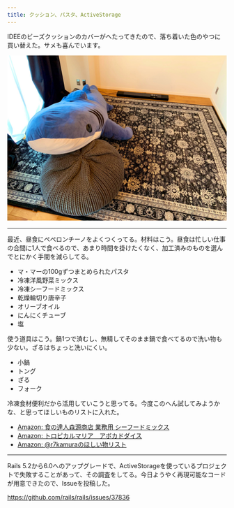 ```yaml
---
title: クッション、パスタ、ActiveStorage
---
```


IDEEのビーズクッションのカバーがへたってきたので、落ち着いた色のやつに買い替えた。サメも喜んでいます。

![](/images/2019-11-29-1.jpg)

---

最近、昼食にペペロンチーノをよくつくってる。材料はこう。昼食は忙しい仕事の合間に1人で食べるので、あまり時間を掛けたくなく、加工済みのものを選んでとにかく手間を減らしてる。

- マ・マーの100gずつまとめられたパスタ
- 冷凍洋風野菜ミックス
- 冷凍シーフードミックス
- 乾燥輪切り唐辛子
- オリーブオイル
- にんにくチューブ
- 塩

使う道具はこう。鍋1つで済むし、無精してそのまま鍋で食べてるので洗い物も少ない。ざるはちょっと洗いにくい。

- 小鍋
- トング
- ざる
- フォーク

冷凍食材便利だから活用していこうと思ってる。今度このへん試してみようかな、と思ってほしいものリストに入れた。

- [Amazon: 食の達人森源商店 業務用 シーフードミックス][1]
- [Amazon: トロピカルマリア　アボカドダイス][2]
- [Amazon: @r7kamuraのほしい物リスト][3]

---

Rails 5.2から6.0へのアップグレードで、ActiveStorageを使っているプロジェクトで失敗することがあって、その調査をしてる。今日ようやく再現可能なコードが用意できたので、Issueを投稿した。

https://github.com/rails/rails/issues/37836

[1]: https://www.amazon.co.jp/dp/B00JTMY3EY?tag=r7kamura07-22
[2]: https://www.amazon.co.jp/dp/B007NQ2OTO?tag=r7kamura07-22
[3]: https://www.amazon.co.jp/hz/wishlist/ls/31WJYTS73D19K

